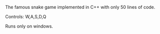 The famous snake game implemented in C++ with only 50 lines of code.

Controls: W,A,S,D,Q

Runs only on windows.
